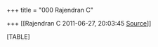 +++
title = "000 Rajendran C"

+++
[[Rajendran C	2011-06-27, 20:03:45 [Source](https://groups.google.com/g/bvparishat/c/iI4Z9Pzts5Y)]]



[TABLE]

